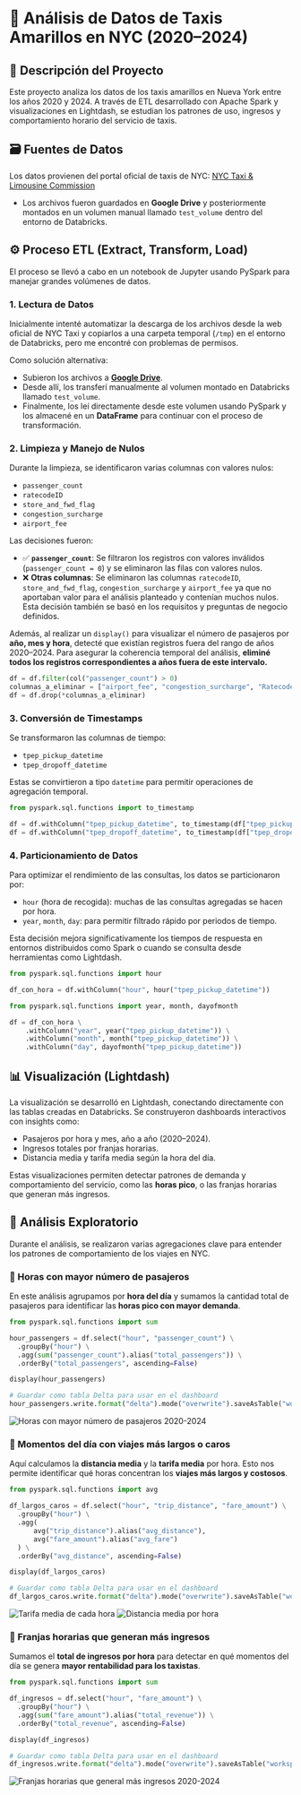 # 🚖 Análisis de Datos de Taxis Amarillos en NYC (2020–2024)

## 📌 Descripción del Proyecto

Este proyecto analiza los datos de los taxis amarillos en Nueva York entre los años 2020 y 2024. A través de ETL desarrollado con Apache Spark y visualizaciones en Lightdash, se estudian los patrones de uso, ingresos y comportamiento horario del servicio de taxis.

## 🗃️ Fuentes de Datos

Los datos provienen del portal oficial de taxis de NYC: [NYC Taxi & Limousine Commission](https://www.nyc.gov/site/tlc/about/tlc-trip-record-data.page)

- Los archivos fueron guardados en **Google Drive** y posteriormente montados en un volumen manual llamado `test_volume` dentro del entorno de Databricks.

## ⚙️ Proceso ETL (Extract, Transform, Load)

El proceso se llevó a cabo en un notebook de Jupyter usando PySpark para manejar grandes volúmenes de datos.

### 1. Lectura de Datos

Inicialmente intenté automatizar la descarga de los archivos desde la web oficial de NYC Taxi y copiarlos a una carpeta temporal (`/tmp`) en el entorno de Databricks, pero me encontré con problemas de permisos.

Como solución alternativa:

- Subieron los archivos a [**Google Drive**](https://drive.google.com/file/d/1KH8jxRvZ9Z5AesszU1ZA0HHiA7RsxaWR/view).
- Desde allí, los transferí manualmente al volumen montado en Databricks llamado `test_volume`.
- Finalmente, los leí directamente desde este volumen usando PySpark y los almacené en un **DataFrame** para continuar con el proceso de transformación.
### 2. Limpieza y Manejo de Nulos

Durante la limpieza, se identificaron varias columnas con valores nulos:

- `passenger_count`
- `ratecodeID`
- `store_and_fwd_flag`
- `congestion_surcharge`
- `airport_fee`

Las decisiones fueron:

- ✅ **`passenger_count`**: Se filtraron los registros con valores inválidos (`passenger_count = 0`) y se eliminaron las filas con valores nulos.
- ❌ **Otras columnas**: Se eliminaron las columnas `ratecodeID`, `store_and_fwd_flag`, `congestion_surcharge` y `airport_fee` ya que no aportaban valor para el análisis planteado y contenían muchos nulos. Esta decisión también se basó en los requisitos y preguntas de negocio definidos.

Además, al realizar un `display()` para visualizar el número de pasajeros por **año, mes y hora**, detecté que existían registros fuera del rango de años 2020–2024. Para asegurar la coherencia temporal del análisis, **eliminé todos los registros correspondientes a años fuera de este intervalo.**

```python
df = df.filter(col("passenger_count") > 0)
columnas_a_eliminar = ["airport_fee", "congestion_surcharge", "RatecodeID", "store_and_fwd_flag"] 
df = df.drop(*columnas_a_eliminar)
````

### 3. Conversión de Timestamps

Se transformaron las columnas de tiempo:

- `tpep_pickup_datetime`
- `tpep_dropoff_datetime`

Estas se convirtieron a tipo `datetime` para permitir operaciones de agregación temporal.
```python
from pyspark.sql.functions import to_timestamp

df = df.withColumn("tpep_pickup_datetime", to_timestamp(df["tpep_pickup_datetime"], "yyyy-MM-dd HH:mm:ss"))
df = df.withColumn("tpep_dropoff_datetime", to_timestamp(df["tpep_dropoff_datetime"], "yyyy-MM-dd HH:mm:ss"))
```

### 4. Particionamiento de Datos

Para optimizar el rendimiento de las consultas, los datos se particionaron por:

- `hour` (hora de recogida): muchas de las consultas agregadas se hacen por hora.
- `year`, `month`, `day`: para permitir filtrado rápido por periodos de tiempo.

Esta decisión mejora significativamente los tiempos de respuesta en entornos distribuidos como Spark o cuando se consulta desde herramientas como Lightdash.
```python
from pyspark.sql.functions import hour

df_con_hora = df.withColumn("hour", hour("tpep_pickup_datetime"))

from pyspark.sql.functions import year, month, dayofmonth

df = df_con_hora \
    .withColumn("year", year("tpep_pickup_datetime")) \
    .withColumn("month", month("tpep_pickup_datetime")) \
    .withColumn("day", dayofmonth("tpep_pickup_datetime"))
```

## 📊 Visualización (Lightdash)

La visualización se desarrolló en Lightdash, conectando directamente con las tablas creadas en Databricks. Se construyeron dashboards interactivos con insights como:

- Pasajeros por hora y mes, año a año (2020–2024).
- Ingresos totales por franjas horarias.
- Distancia media y tarifa media según la hora del día.

Estas visualizaciones permiten detectar patrones de demanda y comportamiento del servicio, como las **horas pico**, o las franjas horarias que generan más ingresos.

## 🧪 Análisis Exploratorio

Durante el análisis, se realizaron varias agregaciones clave para entender los patrones de comportamiento de los viajes en NYC.


### 🔹 Horas con mayor número de pasajeros

En este análisis agrupamos por **hora del día** y sumamos la cantidad total de pasajeros para identificar las **horas pico con mayor demanda**.

```python
from pyspark.sql.functions import sum

hour_passengers = df.select("hour", "passenger_count") \
  .groupBy("hour") \
  .agg(sum("passenger_count").alias("total_passengers")) \
  .orderBy("total_passengers", ascending=False)

display(hour_passengers)

# Guardar como tabla Delta para usar en el dashboard
hour_passengers.write.format("delta").mode("overwrite").saveAsTable("workspace.default.hourly_passengers")
```
![Horas con mayor número de pasajeros 2020-2024](https://github.com/user-attachments/assets/31c0f2dd-ff1a-485f-a153-4b6d9b5bf6e0)


### 🔹  Momentos del día con viajes más largos o caros

Aquí calculamos la **distancia media** y la **tarifa media** por hora. Esto nos permite identificar qué horas concentran los **viajes más largos y costosos**.

```python
from pyspark.sql.functions import avg

df_largos_caros = df.select("hour", "trip_distance", "fare_amount") \
  .groupBy("hour") \
  .agg(
      avg("trip_distance").alias("avg_distance"),
      avg("fare_amount").alias("avg_fare")
  ) \
  .orderBy("avg_distance", ascending=False)

display(df_largos_caros)

# Guardar como tabla Delta para usar en el dashboard
df_largos_caros.write.format("delta").mode("overwrite").saveAsTable("workspace.default.df_largos_caros")
```
![Tarifa media de cada hora](https://github.com/user-attachments/assets/0f99a173-a9eb-459a-b655-2ea5cc241e05)
![Distancia media por hora](https://github.com/user-attachments/assets/4ee82f73-edbf-4fd5-bb8b-1191d21b58fa)


### 🔹   Franjas horarias que generan más ingresos

Sumamos el **total de ingresos por hora** para detectar en qué momentos del día se genera **mayor rentabilidad para los taxistas**.


```python
from pyspark.sql.functions import sum

df_ingresos = df.select("hour", "fare_amount") \
  .groupBy("hour") \
  .agg(sum("fare_amount").alias("total_revenue")) \
  .orderBy("total_revenue", ascending=False)

display(df_ingresos)

# Guardar como tabla Delta para usar en el dashboard
df_ingresos.write.format("delta").mode("overwrite").saveAsTable("workspace.default.df_ingresos")
```
![Franjas horarias que general más ingresos 2020-2024](https://github.com/user-attachments/assets/834a182a-d72b-4a80-afe5-436b7b9f1755)

